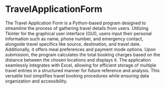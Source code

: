 # TravelApplicationForm
The Travel Application Form is a Python-based program designed to streamline the process of gathering travel details from users. Utilizing Tkinter for the graphical user interface (GUI), users input their personal information such as name, phone number, and emergency contact, alongside travel specifics like source, destination, and travel date. Additionally, it offers meal preferences and payment mode options. Upon submission, the program calculates the total booking charges based on the distance between the chosen locations and displays it. The application seamlessly integrates with Excel, allowing for efficient storage of multiple travel entries in a structured manner for future reference and analysis. This versatile tool simplifies travel booking procedures while ensuring data organization and accessibility.
